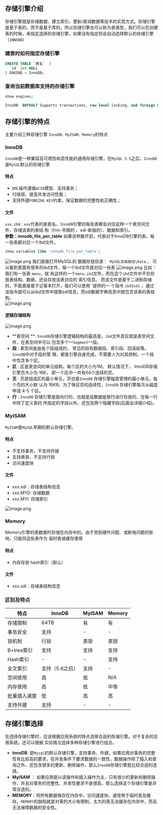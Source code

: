 ## 存储引擎介绍
存储引擎就是存储数据、建立索引、更新/查询数据等技术的实现方式。存储引擎是基于表的，而不是基于库的，所以存储引擎也可以称为表类型，我们可以在创建表的时候，来指定选择的存储引擎，如果没有指定则会自动选择默认的存储引擎（`INNODB`）
### 建表时如何指定存储引擎
```sql
CREATE TABLE `表名`  (
  `id` int NULL
) ENGINE = InnoDB;
```
### 查询当前数据库支持的存储引擎
```sql
show engines;

InnoDB	DEFAULT	Supports transactions, row-level locking, and foreign keys	YES	YES	YES
```
## 存储引擎的特点
主要介绍三种存储引擎 `InnoDB、MyISAM、Memory`的特点
### InnoDB
`InnoDB`是一种兼容高可用性和高性能的通用存储引擎，在`MySQL 5.5`之后，`InnoDB`是`MySQL`默认的存储引擎
#### 特点

- `DML`操作遵循`ACID`模型、支持事务；
- 行级锁、提高并发访问性能；
- 支持外键`FOREING KEY`约束，保证数据的完整性和正确性；
#### 文件
 `xxx.ibd：xxx`代表的是表名，`InnoDB`引擎的每张表都会对应这样一个表空间文件，存储该表的表结 构（frm-早期的 、sdi-新版的）、数据和索引。  
 **参数：innodb_file_per_table** 如果该参数开启，代表对于InnoDB引擎的表，每一张表都对应一个ibd文件。 
```sql
show variables like 'innodb_file_per_table';
```
![image.png](https://cdn.nlark.com/yuque/0/2024/png/22796888/1711635092818-edadd2ff-42b2-495f-8a3b-8fc63e5b9920.png#averageHue=%23333841&clientId=u002f842d-50e8-4&from=paste&height=62&id=u3b615b20&originHeight=78&originWidth=550&originalType=binary&ratio=1.25&rotation=0&showTitle=false&size=7621&status=done&style=none&taskId=u4c8cd6a0-7c12-485f-86d2-eb5f662a694&title=&width=440)
我们直接打开MySQL的 数据存放目录：` MySQL安装路径\Data` ， 可以看到里面有很多的ibd文件，每一个ibd文件就对应一张表
![image.png](https://cdn.nlark.com/yuque/0/2024/png/22796888/1711635202773-ef41935a-4bb3-4679-9148-804349c434e5.png#averageHue=%23fcfbfa&clientId=u002f842d-50e8-4&from=paste&height=168&id=u97a614fe&originHeight=210&originWidth=786&originalType=binary&ratio=1.25&rotation=0&showTitle=false&size=14487&status=done&style=none&taskId=u28d102a5-1e2c-466c-b7ff-9191efa02ac&title=&width=628.8)
比如：我们有一张表 `menu`，就 有这样的一个`menu.ibd`文件，而在这个`ibd`文件中不仅存放表结构、数据，还会存放该表对应的 索引信息。 而该文件是基于二进制存储的，不能直接基于记事本打开，我们可以使用``提供的一 个指令 `ibd2sdi` ，通过该指令就可以从ibd文件中提取sdi信息，而sdi数据字典信息中就包含该表的表结构。  
![image.png](https://cdn.nlark.com/yuque/0/2024/png/22796888/1711635332483-889d24bb-eb8d-4d13-8823-552face1b2a4.png#averageHue=%23111111&clientId=u002f842d-50e8-4&from=paste&height=560&id=u5f3a1bce&originHeight=700&originWidth=1268&originalType=binary&ratio=1.25&rotation=0&showTitle=false&size=70887&status=done&style=none&taskId=u6bfee9ec-1dac-4bb8-8323-97a9ce67ba6&title=&width=1014.4)
#### 逻辑存储结构
![image.png](https://cdn.nlark.com/yuque/0/2024/png/22796888/1711635419046-427cb040-d6ca-4fa0-9b26-194f98ad33d0.png#averageHue=%238fca51&clientId=u002f842d-50e8-4&from=paste&height=360&id=u18125434&originHeight=450&originWidth=1075&originalType=binary&ratio=1.25&rotation=0&showTitle=false&size=79262&status=done&style=none&taskId=u11ab0e7b-602b-43df-b4ec-bb5539c8c38&title=&width=860)

-  **表空间 **: `InnoDB`存储引擎逻辑结构的最高层，`ibd`文件其实就是表空间文件，在表空间中可以 包含多个`**Segment**`段。 
- **段** : 表空间是由各个段组成的， 常见的段有数据段、索引段、回滚段等。`InnoDB`中对于段的管 理，都是引擎自身完成，不需要人为对其控制，一个段中包含多个区。 
- **区** : 区是表空间的单元结构，每个区的大小为1M。 默认情况下， InnoDB存储引擎页大小为 16K， 即一个区中一共有64个连续的页。 
- **页** : 页是组成区的最小单元，页也是`InnoDB` 存储引擎磁盘管理的最小单元，每个页的大小默 认为 16KB。为了保证页的连续性，`InnoDB` 存储引擎每次从磁盘申请 4-5 个区。 
- **行** : `InnoDB` 存储引擎是面向行的，也就是说数据是按行进行存放的，在每一行中除了定义表时 所指定的字段以外，还包含两个隐藏字段(后面会详细介绍)。  
###  MyISAM  
 `MyISAM`是`MySQL`早期的默认存储引擎。 
#### 特点

- 不支持事务，不支持外键 
- 支持表锁，不支持行锁 
- 访问速度快 
#### 文件

-  xxx.sdi：存储表结构信息
-  xxx.MYD: 存储数据
-  xxx.MYI: 存储索引

![image.png](https://cdn.nlark.com/yuque/0/2024/png/22796888/1711635696136-7abe529c-b0f5-47b2-a044-6f115619af69.png#averageHue=%23d0ad7c&clientId=u002f842d-50e8-4&from=paste&height=102&id=ue30e99ff&originHeight=128&originWidth=769&originalType=binary&ratio=1.25&rotation=0&showTitle=false&size=10564&status=done&style=none&taskId=u3a9836df-c1fe-4c12-9c2a-ccb3f890ff1&title=&width=615.2)
###  Memory  
Memory引擎的表数据时存储在内存中的，由于受到硬件问题、或断电问题的影响，只能将这些表作为 临时表或缓存使用
#### 特点 

- 内存存放 hash索引（默认）
#### 文件 

- xxx.sdi：存储表结构信息  
### 区别及特点
| 特点 | InnoDB | MyISAM | Memory |
| --- | --- | --- | --- |
| 存储限制 | 64TB | 有 | 有 |
| 事务安全 | 支持 | - | - |
| 锁机制 | 行锁 | 表锁 | 表锁 |
| B+tree索引 | 支持 | 支持 | 支持 |
| Hash索引 | - | - | 支持 |
| 全文索引 | 支持（5.6之后） | 支持 | - |
| 空间使用 | 高 | 低 | N/A |
| 内存使用 | 高 | 低 | 中等 |
| 批量插入速度 | 低 | 高 | 高 |
| 支持外键 | 支持 | - | - |

## 存储引擎选择
 在选择存储引擎时，应该根据应用系统的特点选择合适的存储引擎。对于复杂的应用系统，还可以根据 实际情况选择多种存储引擎进行组合。 

- **InnoDB**: 是`Mysql`的默认存储引擎，支持事务、外键。如果应用对事务的完整性有比较高的要求，在并发条件下要求数据的一致性，数据操作除了插入和查询之外，还包含很多的更新、删除操作，那么`InnoDB`存储引擎是比较合适的选择。 
- **MyISAM** ： 如果应用是以读操作和插入操作为主，只有很少的更新和删除操作，并且对事务的完整性、并发性要求不是很高，那么选择这个存储引擎是非常合适的。 
- **MEMORY**：将所有数据保存在内存中，访问速度快，通常用于临时表及缓存。`MEMORY`的缺陷就是对表的大小有限制，太大的表无法缓存在内存中，而且无法保障数据的安全性。  
